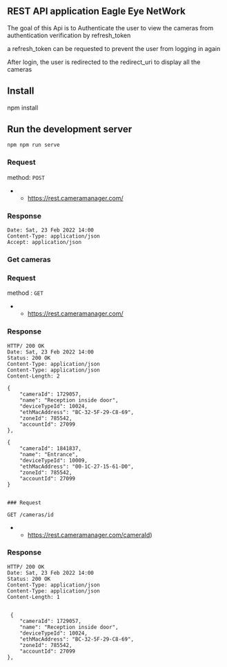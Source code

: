
## REST API application Eagle Eye NetWork


 The goal of this Api is to Authenticate the user to view the cameras from authentication verification by refresh_token

 a refresh_token can be requested to prevent the user from logging in again
 
 After login, the user is redirected to the redirect_uri  to display all the cameras 
 


## Install

   npm  install
   
   
## Run the development server 

    npm npm run serve 
    
    
### Request

method: `POST`

 - -  https://rest.cameramanager.com/



### Response

    Date: Sat, 23 Feb 2022 14:00 
    Content-Type: application/json
    Accept: application/json
    
        

### Get cameras

### Request

 method : `GET`

 - - https://rest.cameramanager.com/


### Response

    HTTP/ 200 OK
    Date: Sat, 23 Feb 2022 14:00 
    Status: 200 OK
    Content-Type: application/json
    Content-Type: application/json
    Content-Length: 2
    
	{
		"cameraId": 1729057,
		"name": "Reception inside door",
		"deviceTypeId": 10024,
		"ethMacAddress": "BC-32-5F-29-C8-69",
		"zoneId": 785542,
		"accountId": 27099
	},
   
   	{
		"cameraId": 1841837,
		"name": "Entrance",
		"deviceTypeId": 10009,
		"ethMacAddress": "00-1C-27-15-61-D0",
		"zoneId": 785542,
		"accountId": 27099
	}
    
    
    ### Request

`GET /cameras/id`

- - https://rest.cameramanager.com/cameraId)

### Response

    HTTP/ 200 OK
    Date: Sat, 23 Feb 2022 14:00 
    Status: 200 OK
    Content-Type: application/json
    Content-Type: application/json
    Content-Length: 1
    
    
  	 {
		"cameraId": 1729057,
		"name": "Reception inside door",
		"deviceTypeId": 10024,
		"ethMacAddress": "BC-32-5F-29-C8-69",
		"zoneId": 785542,
		"accountId": 27099
	},



  
   
